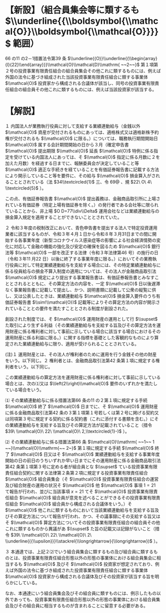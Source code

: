 # 【新設】（組合員集会等に類するも $\\underline{{\\boldsymbol{\\mathcal{O}}\\boldsymbol{\\mathcal{O}}}}$ 範囲）

66 の11 の2－1措置法令第39 条 $\\underline{{O}}\\underline{{\\begin{array}{l}{22}\\end{array}}}\\mathcal{O}\\mathcal{D}\\mathrm{ ~~2~~}$ 第１項第２号の投資事業有限責任組合の組合員集会その他これに類するものには、例えば外国の法令に基づき組成された当該投資事業有限責任組合に類する事業体 $\\mathcal{O}$ 投資家から構成される合議体が該当し、同号の投資事業有限責任組合の組合員その他これに類するものには、例えば当該投資家が該当する。

# 【解説】

１ 内国法人が業務執行役員に対して支給する業績連動給与（金銭以外 $\\mathcal{O}$ 資産が交付されるものにあっては、適格株式又は適格新株予約権が交付されるも $\\mathcal{O}$ に限る。）については、職務執行期間開始日 $\\mathcal{O}$ 属する会計期間開始の日から３月（確定申告書 $\\mathcal{O}$ 提出期限 $\\mathcal{O}$ 延長 $\\mathcal{O}$ 特例に係る指定を受けている内国法人にあっては、そ $\\mathcal{O}$ 指定に係る月数に２を加えた月数）を経過する日までに、報酬委員会が決定していること等 $\\mathcal{O}$ 適正な手続きを経ていることを有価証券報告書に記載する方法により開示していること等を要件に、その給与 $\\mathcal{O}$ 損金算入がされることとされている（法 $34\\textcircled{1}$ 三、令 $69@$ 、規 $22\ O\ 4\ \\textcircled{5}$ ）。

この点、有価証券報告書 $\\mathcal{O}$ 提出義務は、金融商品取引所に上場されている有価証券（特定上場有価証券を除く。）の発行者である会社等に限られていることから、非上場 $O D=77\\div\\Delta$ 運用会社などは業績連動給与の損金算入規定を適用することができないこととされていた。

２ 令和３年度の税制改正において、青色申告書を提出する法人で特定投資運用業者に該当するものが、令和３年４月１日から令和８年３月31日までの間に開始する各事業年度（新型コロナウイルス感染症等の影響による社会経済情勢の変化に対応して金融の機能の強化及び安定の確保を図るため $\\mathcal{O}$ 銀行法等 $\\mathcal{O}$ 一部を改正する法律（令和３年法律第46 号）の施行の日（令和３年11 月22 日）以後に終了する事業年度に限る。）においてその業務執行役員に対して特定業績連動給与を支給する場合には、その特定業績連動給与に係る役員給与の損金不算入制度の適用については、その法人が金融商品取引法 $\\mathcal{O}$ 規定により提出する事業報告書は、有価証券報告書とみなすこととされるとともに、その算定方法の内容を、一定 $\\mathcal{O}$ 日以後遅滞なく事業報告書に記載して提出し、かつ、説明書類に記載して公衆の縦覧に供し、又は公表したときは、業績連動給与 $\\mathcal{O}$ 損金算入要件のうち有価証券報告書 $\\sim!\\mathcal{O})$ 記載等によりその算定方法の内容が開示されていることとの要件を満たすこととされる制度が創設された。

創設された制度では、そ $\\mathcal{O}$ 運用財産の運用として行 $\\supset$ た取引により生ずる利益（その業績連動給与を支給する旨及びその算定方法を運用財産に係る権利者に対して事前に示している場合に該当する場合におけるその運用財産に係る利益に限る。）に関する指標を基礎とした客観的なものにより算定された業績連動給与に限り、適用が受けられることとされている。

(注)１ 運用財産とは、その法人が権利者のために運用を行う金銭その他の財産をいう。以下同じ。２ 権利者とは、金融商品取引法第42 条第１項に規定する権利者をいう。以下同じ。

この業績連動給与の算定方法を運用財産に係る権利者に対して事前に示している場合とは、次の⑴又は $\\left(2\\right)\\mathcal{O}$ 要件のいずれかを満たしている場合をいう。

⑴ その業績連動給与に係る措置法第66 条の11 の２第１項に規定する手続 $\\mathcal{O}$ 終了 $\\mathcal{O}$ 日までに、そ $\\mathcal{O}$ 運用財産に係る金融商品取引法第42 条の３第１項第１号若しくは第２号に掲げる契約又は同項第３号に規定する契約に係る契約書（これに添付する書類を含む。）にその業績連動給与を支給する旨及びその算定方法が記載されていること（措令 $39\ \\mathcal{O}\ 22\ \\mathcal{O}\ 2,\\textcircled{1}-)$ ）。

⑵ その業績連動給与に係る措置法第66 条 $\\mathcal{O}\\mathrm{ ~~1~~ 1 ~~}\\mathcal{O}\\mathrm{~~ 2~}$ 第１項に規定する手続 $\\mathcal{O}$ 終了 $\\mathcal{O}$ 日又はそ $\\mathcal{O}$ 業績連動給与を支給する事業年度開始の日の前日のうちいずれか早い日までにその運用財産に係る金融商品取引法第42 条第１項第３号に定める者が組合員とな $\\supset$ ている投資事業有限責任組合契約に関する法律第２条第２項に規定する投資事業有限責任組合 $\\mathcal{O}$ 組合員集会（そ $\\mathcal{O}$ 投資事業有限責任組合の運営及び組合財産の運用の状況そ $\\mathcal{O}$ 他 $\\mathcal{O}$ 事項 $1=21$ て報告が行われ、並びに当該事項 $x=21$ てそ $\\mathcal{O}$ 投資事業有限責任組合 $\\mathcal{O}$ 組合員が意見を述べることができるその投資事業有限責任組合 $\\mathcal{O}$ 組合員から構成される合議体をいう。）そ $\\mathcal{O}$ 他これに類するものにおいて当該業績連動給与を支給する旨及びその算定方法について報告が行われ、かつ、その議事録にその支給する旨又はそ $\\mathcal{O}$ 算定方法についてその投資事業有限責任組合の組合員その他これに類するものから異議があ $\\supset$ た旨の記載又は記録がないこと（措令 $39\ \\mathcal{O}\ 22\ \\mathcal{O}\ 2\ \\underline{{{\\upsilon}}}\\stackrel{\\longrightarrow}{\\longrightarrow})$ ）。

３ 本通達では、上記２⑵でいう組合員集会に類するもの及び組合員に類するものとは、投資事業有限責任組合形態以外の形態の事業体における組合員集会に相当するも $\\mathcal{O}$ 及びそ $\\mathcal{O}$ 投資家が想定されており、例えば外国の法令に基づき組成された投資事業有限責任組合に類する事業体 $\\mathcal{O}$ 投資家から構成される合議体及びその投資家が該当する旨を明らかにしている。

なお、本通達にいう組合員集会及びその組合員に類すものには、例示したもの以外であっても、投資事業有限責任組合形態以外の形態の事業体における組合員集会及びその組合員に相当するものが含まれることに留意する必要がある。